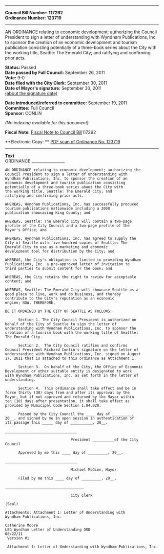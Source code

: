 * * * * *  
  
**Council Bill Number: [](#h0)[](#h2)117292**   
**Ordinance Number: 123719**  
  
* * * * *  
  
AN ORDINANCE relating to economic development; authorizing the Council President to sign a letter of understanding with Wyndham Publications, Inc. to sponsor the creation of an economic development and tourism publication consisting potentially of a three-book series about the City with the working title, Seattle: The Emerald City; and ratifying and confirming prior acts.  
  
**Status:** Passed   
**Date passed by Full Council:** September 26, 2011   
**Vote:** 9-0   
**Date filed with the City Clerk:** September 30, 2011   
**Date of Mayor's signature:** September 30, 2011   
[(about the signature date)](/~public/approvaldate.htm)   
  
  
**Date introduced/referred to committee:** September 19, 2011   
**Committee:** Full Council   
**Sponsor:** CONLIN   
  
*(No indexing available for this document)*  
  
**Fiscal Note:** [Fiscal Note to Council Bill](http://clerk.seattle.gov/~public/fnote/117292.htm)[](#h1)[](#h3)117292  
  
**Electronic Copy: ** [PDF scan of Ordinance No. 123719](/~archives/Ordinances/Ord_123719.pdf)  
  
* * * * *  
  
**Text**  
    ORDINANCE _________________  
  
    AN ORDINANCE relating to economic development; authorizing the  
    Council President to sign a letter of understanding with  
    Wyndham Publications, Inc. to sponsor the creation of an  
    economic development and tourism publication consisting  
    potentially of a three-book series about the City with  
    the working title, Seattle: The Emerald City; and  
    ratifying and confirming prior acts.  
  
    WHEREAS, Wyndham Publications, Inc. has successfully produced  
    tourism publications nationwide including a 2008  
    publication showcasing King County; and  
  
    WHEREAS, Seattle: The Emerald City will contain a two-page  
    profile of the City Council and a two-page profile of the  
    Mayor's Office; and  
  
    WHEREAS, Wyndham Publications, Inc. has agreed to supply the  
    City of Seattle with five hundred copies of Seattle: The  
    Emerald City to use as a marketing and economic  
    development tool for distribution by the City; and  
  
    WHEREAS, the City's obligation is limited to providing Wyndham  
    Publications, Inc. a pre-approved letter of invitation to  
    third parties to submit content for the book; and  
  
    WHEREAS, the City retains the right to review for acceptable  
    content; and  
  
    WHEREAS, Seattle: The Emerald City will showcase Seattle as a  
    good place to live, work and do business, and thereby  
    contribute to the City's reputation as an economic  
    engine; NOW, THEREFORE,  
  
    BE IT ORDAINED BY THE CITY OF SEATTLE AS FOLLOWS:  
  
          Section 1. The City Council President is authorized on  
    behalf of the City of Seattle to sign the letter of  
    understanding with Wyndham Publications, Inc. to sponsor the  
    creation of a tourism book with the working title of Seattle:  
    The Emerald City.  
  
          Section 2.  The City Council ratifies and confirms  
    Council President Richard Conlin's signature on the letter of  
    understanding with Wyndham Publications, Inc. signed on August  
    17, 2011 that is attached to this ordinance as Attachment 1.  
  
          Section 3.  On behalf of the City, the Office of Economic  
    Development or other suitable entity is designated to work  
    with Wyndham Publications, Inc. as set forth in the letter of  
    understanding.  
  
          Section 4.  This ordinance shall take effect and be in  
    force thirty (30) days from and after its approval by the  
    Mayor, but if not approved and returned by the Mayor within  
    ten (10) days after presentation, it shall take effect as  
    provided by Municipal Code Section 1.04.020.  
  
          Passed by the City Council the ____ day of _________,  
    20__, and signed by me in open session in authentication of  
    its passage this _____ day of __________, 20__.  
  
    _________________________________  
  
                                  President __________of the City  
    Council  
  
          Approved by me this ____ day of _________, 20__.  
  
    _________________________________  
  
                                  Michael McGinn, Mayor  
  
          Filed by me this ____ day of _________, 20__.  
  
    ____________________________________  
  
                                  City Clerk  
  
    (Seal)  
  
    Attachments: Attachment 1: Letter of Understanding with  
    Wyndham Publications, Inc.  
  
    Catherine Moore  
    LEG Wyndham Letter of Understanding ORD  
    08/22/11  
     Version #1  
  
     Attachment 1: Letter of Understanding with Wyndham Publications, Inc.  
